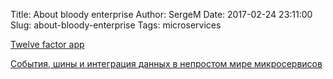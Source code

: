 Title: About bloody enterprise
Author: SergeM
Date: 2017-02-24 23:11:00
Slug: about-bloody-enterprise
Tags: microservices

[Twelve factor app](https://12factor.net)


[События, шины и интеграция данных в непростом мире микросервисов](https://habrahabr.ru/post/322474/)
